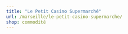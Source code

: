 ```yaml
---
title: "Le Petit Casino Supermarché"
url: /marseille/le-petit-casino-supermarche/
shop: commodité
---
```

